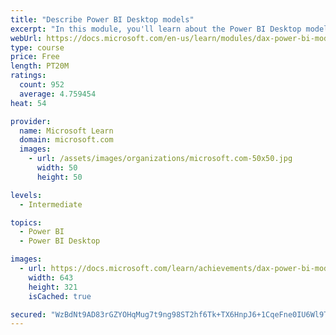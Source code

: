 ```yaml
---
title: "Describe Power BI Desktop models"
excerpt: "In this module, you'll learn about the Power BI Desktop model structure, star schema design basics, analytics queries, and report visual configuration. This module provides a strong foundation on which you can learn to optimize model designs and add model calculations."
webUrl: https://docs.microsoft.com/en-us/learn/modules/dax-power-bi-models/
type: course
price: Free
length: PT20M
ratings:
  count: 952
  average: 4.759454
heat: 54

provider:
  name: Microsoft Learn
  domain: microsoft.com
  images:
    - url: /assets/images/organizations/microsoft.com-50x50.jpg
      width: 50
      height: 50

levels:
  - Intermediate

topics:
  - Power BI
  - Power BI Desktop

images:
  - url: https://docs.microsoft.com/learn/achievements/dax-power-bi-models-social.png
    width: 643
    height: 321
    isCached: true

secured: "WzBdNt9AD83rGZYOHqMug7t9ng98ST2hf6Tk+TX6HnpJ6+1CqeFne0IU6Wl9T4HbSyW61e7ipd2Y8MDb2UQ4xrgsKrbuWT5TR1hNuIiwDpxiGB1uErWhKudhh73boyT5by4wa/gBdy0Qy1oaYOK4Vu72hZ6UQbel3q6Rh1dHQiQUiNDRrfpgdZ8nR5zAdvvWHCyeXGJ6hXZiY7P92L+lBPcOFWlXwvjYD1KKoLtUsE5nuPFB+nDmGFjoxnxBL/63jnFEFgd6h51OfA3a+yzaGzj+9gTvsFrk/9rDRBWfx6wqfEViuDWjUk2EUE5P4lVS6QPq30zIZXRLXt7hsG5kp34RzI0QRLel+E6XKhCQTovUEIx2BW7cTmq7aCToyGNDkvqH8UrhJhsvbapf7k1kvlWKuje4k+fMJAeNxeqgAF8=;O1xempYbc7uVbyh0sKRvGw=="
---
```


